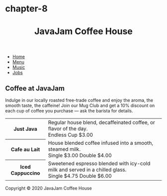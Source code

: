 # chapter-8

<html>
<head>
<title></title>
<link rel="stylesheet" type="text/css" href="javajam.css">
<meta charset="UTF-8">
<meta name="viewport" content="width=device-width, initial-scale=1.0">
<!--[if lt IE 9]>
<script src="http://html5shim.googlecode.com/svn/trunk/html5.js">
</script>
<![endif]-->
</head>
<body>
<div id="wrapper">
<header>
<h1>
JavaJam Coffee House
</h1>
</header>
<nav>
<ul>
<li><a href="index.html">Home</a></li>
<li><a href="menu.html">Menu</a></li>
<li><a href="music.html">Music</a></li>
<li><a href="jobs.html">Jobs</a></li>
</ul>
</nav>
<main>
<div id="heromug"></div>
<h2>Coffee at JavaJam</h2>
<p> Indulge in our locally roasted free-trade coffee and enjoy the aroma, the smooth taste, the caffeine! Join our Mug Club and get a 10% discount on each cup of coffee you purchase — ask the barista for details.</p>
<table>
<tbody><tr>
<th>Just Java</th>
<td>Regular house blend, decaffeinated coffee, or flavor of the day.<br><left>Endless Cup $3.00</left></td>
</tr>
<tr>
<th>Cafe au Lait</th>
<td>House blended coffee infused into a smooth, steamed milk.<br>Single $3.00 Double $4.00</td>
</tr>
<tr>
<th>Iced Cappuccino</th>
<td>Sweetened espresso blended with icy-cold milk and served in a chilled glass.<br>Single $4.75 Double $6.00</td>
</tr>
</tbody></table>
</main>
<footer>
Copyright &copy; 2020 JavaJam Coffee House
</footer>
</div>
</body>
</html>
